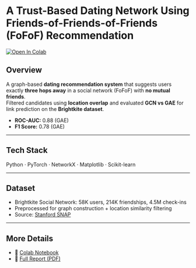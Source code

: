 # A Trust-Based Dating Network Using Friends-of-Friends-of-Friends (FoFoF) Recommendation  

[![Open In Colab](https://colab.research.google.com/assets/colab-badge.svg)](https://colab.research.google.com/drive/1GG4YPwE189M9sYdN8U3x2Tclk36hvQ4O)  

## Overview  
A graph-based **dating recommendation system** that suggests users exactly **three hops away** in a social network (FoFoF) with **no mutual friends**.  
Filtered candidates using **location overlap** and evaluated **GCN vs GAE** for link prediction on the **Brightkite dataset**.  

- **ROC-AUC:** 0.88 (GAE)  
- **F1 Score:** 0.78 (GAE)  

---

## Tech Stack  
Python · PyTorch · NetworkX · Matplotlib · Scikit-learn  

---

## Dataset  
- Brightkite Social Network: 58K users, 214K friendships, 4.5M check-ins  
- Preprocessed for graph construction + location similarity filtering  
- Source: [Stanford SNAP](https://snap.stanford.edu/data/loc-Brightkite.html)  

---

## More Details  
- 📓 [Colab Notebook](https://colab.research.google.com/drive/1GG4YPwE189M9sYdN8U3x2Tclk36hvQ4O)  
- 📄 [Full Report (PDF)](./annotated-916616559_A%20Trust-Based%20Dating%20Network%20Using%20Friends-of-Friends-of-Friends%28FoFoF%29%20Recommendation.pdf)  
